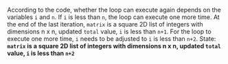 According to the code, whether the loop can execute again depends on the variables `i` and `n`. If `i` is less than `n`, the loop can execute one more time. At the end of the last iteration, `matrix` is a square 2D list of integers with dimensions n x n, updated `total` value, `i` is less than `n+1`. For the loop to execute one more time, `i` needs to be adjusted to `i` is less than `n+2`.
State: **`matrix` is a square 2D list of integers with dimensions n x n, updated `total` value, `i` is less than `n+2`**